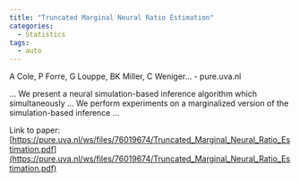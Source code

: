 ```yaml
---
title: "Truncated Marginal Neural Ratio Estimation"
categories:
  - Statistics
tags:
  - auto
---
```

A Cole, P Forre, G Louppe, BK Miller, C Weniger… - pure.uva.nl

… We present a neural simulation-based inference algorithm which simultaneously … We perform experiments on a marginalized version of the simulation-based inference …

Link to paper: [https://pure.uva.nl/ws/files/76019674/Truncated_Marginal_Neural_Ratio_Estimation.pdf](https://pure.uva.nl/ws/files/76019674/Truncated_Marginal_Neural_Ratio_Estimation.pdf)
